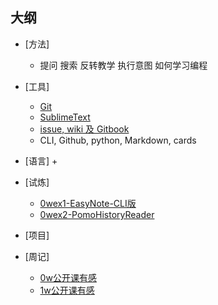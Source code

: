 ## 大纲

- [方法]
	+ 提问 搜索 反转教学 执行意图 如何学习编程
- [工具]
	+ [Git](0MOOC/git.md)
    + [SublimeText](0MOOC/SublimeText.md)
    + [issue, wiki 及 Gitbook](0MOOC/issue-wiki-gitbook.md)
	+ CLI, Github, python, Markdown, cards
- [语言] 
    + 
- [试炼]
	+ [0wex1-EasyNote-CLI版](_src/om2py0w/0wex1/README.md)
    + [0wex2-PomoHistoryReader](_src/om2py0w/0wex2/README.md)
- [项目]

- [周记]
    + [0w公开课有感](0MOOC/0wd4-notes.md)
    + [1w公开课有感](0MOOC/1wd4-notes.md)